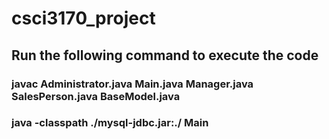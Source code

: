 # csci3170_project
## Run the following command to execute the code

### javac Administrator.java Main.java Manager.java SalesPerson.java BaseModel.java
### java -classpath ./mysql-jdbc.jar:./ Main   
